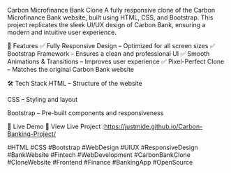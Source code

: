 Carbon Microfinance Bank Clone
A fully responsive clone of the Carbon Microfinance Bank website, built using HTML, CSS, and Bootstrap. This project replicates the sleek UI/UX design of Carbon Bank, ensuring a modern and intuitive user experience.

🚀 Features
✅ Fully Responsive Design – Optimized for all screen sizes
✅ Bootstrap Framework – Ensures a clean and professional UI
✅ Smooth Animations & Transitions – Improves user experience
✅ Pixel-Perfect Clone – Matches the original Carbon Bank website

🛠 Tech Stack
HTML – Structure of the website

CSS – Styling and layout

Bootstrap – Pre-built components and responsiveness

🎯 Live Demo
🔗 View Live Project :https://justmide.github.io/Carbon-Banking-Project/


#HTML #CSS #Bootstrap #WebDesign #UIUX #ResponsiveDesign #BankWebsite #Fintech #WebDevelopment #CarbonBankClone #CloneWebsite #Frontend #Finance #BankingApp #OpenSource
